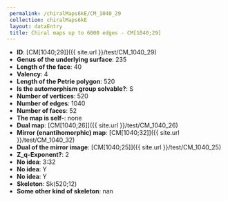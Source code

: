 ```yaml
--- 
 permalink: /chiralMaps6kE/CM_1040_29 
 collection: chiralMaps6kE
 layout: dataEntry
 title: Chiral maps up to 6000 edges - CM[1040;29]
---
```


- **ID**: [CM[1040;29]]({{ site.url }}/test/CM_1040_29)
- **Genus of the underlying surface**: 235
- **Length of the face**: 40
- **Valency**: 4
- **Length of the Petrie polygon**: 520
- **Is the automorphism group solvable?**: S
- **Number of vertices**: 520
- **Number of edges**: 1040
- **Number of faces**: 52
- **The map is self-**: none
- **Dual map**: [CM[1040;26]]({{ site.url }}/test/CM_1040_26)
- **Mirror (enantihomorphic) map**: [CM[1040;32]]({{ site.url }}/test/CM_1040_32)
- **Dual of the mirror image**: [CM[1040;25]]({{ site.url }}/test/CM_1040_25)
- **Z_q-Exponent?**: 2
- **No idea**:  3:32
- **No idea**: Y
- **No idea**: Y
- **Skeleton**: Sk(520;12)
- **Some other kind of skeleton**: nan
